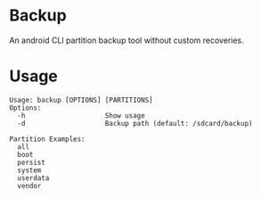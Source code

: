 # Backup
An android CLI partition backup tool without custom recoveries.

# Usage
```
Usage: backup [OPTIONS] [PARTITIONS]
Options:
  -h                    Show usage
  -d                    Backup path (default: /sdcard/backup)

Partition Examples:
  all
  boot
  persist
  system
  userdata
  vendor
```
